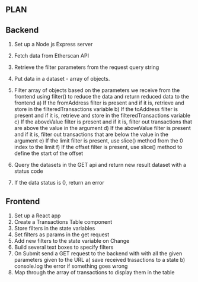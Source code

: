 ## PLAN

## Backend

1. Set up a Node js Express server
2. Fetch data from Etherscan API
3. Retrieve the filter parameters from the request query string
4. Put data in a dataset - array of objects.
5. Filter array of objects based on the parameters we receive from the frontend using filter() to reduce the data and return reduced data to the frontend
    a) If the fromAddress filter is present and if it is, retrieve and store in the filteredTransactions variable
    b) If the toAddress filter is present and if it is, retrieve and store in the filteredTransactions variable 
    c) If the aboveValue filter is present and if it is, filter out transactions that are above the value in the argument
    d) If the aboveValue filter is present and if it is, filter out transactions that are below the value in the argument
    e) If the limit filter is present, use slice() method from the 0 index to the limit
    f) If the offset filter is present, use slice() method to define the start of the offset

6. Query the datasets in the GET api and return new result dataset with a status code 
7. If the data status is 0, return an error

## Frontend

1. Set up a React app
2. Create a Transactions Table component
3. Store filters in the state variables
4. Set filters as params in the get request
5. Add new filters to the state variable on Change 
6. Build several text boxes to specify filters
7. On Submit send a GET request to the backend with with all the given parameters given to the URL 
    a) save received trasactions to a state
    b) console.log the error if something goes wrong
8. Map through the array of transactions to display them in the table
